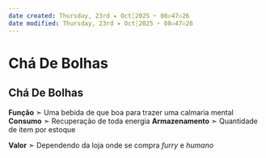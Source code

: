 ```yaml
---
date created: Thursday, 23rd ✦ Oct┆2025 ➣ 08▫47▫26 
date modified: Thursday, 23rd ✦ Oct┆2025 ➣ 08▫47▫26 
---
```

# Chá De Bolhas
## Chá De Bolhas
**Função** ➣ Uma bebida de que boa para trazer uma calmaria mental
**Consumo** ➣ Recuperação de toda energia
**Armazenamento** ➣ Quantidade de item por estoque

**Valor** ➣ Dependendo da loja onde se compra *furry* e *humano*